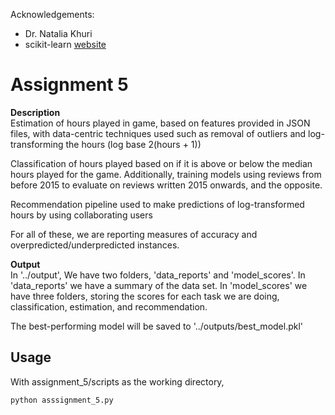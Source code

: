 Acknowledgements:  
- Dr. Natalia Khuri
- scikit-learn [website](https://scikit-learn.org)

# Assignment 5

**Description**  
Estimation of hours played in game, based on features provided in JSON files, with data-centric techniques
used such as removal of outliers and log-transforming the hours (log base 2(hours + 1))

Classification of hours played based on if it is above or below the median hours played for the game.  Additionally,
training models using reviews from before 2015 to evaluate on reviews written 2015 onwards, and the opposite.

Recommendation pipeline used to make predictions of log-transformed hours by using collaborating users

For all of these, we are reporting measures of accuracy and overpredicted/underpredicted instances.

**Output**  
In '../output',   We have two folders, 'data_reports' and 'model_scores'.  In 'data_reports' we have a summary of
the data set.  In 'model_scores' we have three folders, storing the scores for each task we are doing, classification,
estimation, and recommendation.  

The best-performing model will be saved to '../outputs/best_model.pkl'

## Usage

With assignment_5/scripts as the working directory, 

```{bash}
python asssignment_5.py 
```

